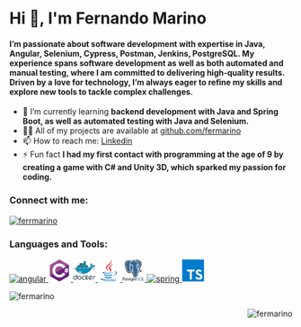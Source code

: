 <h1 align="left">Hi 👋, I'm Fernando Marino</h1>
<h4 align="left">I’m passionate about software development with expertise in Java, Angular, Selenium, Cypress, Postman, Jenkins, PostgreSQL. My experience spans software development as well as both automated and manual testing, where I am committed to delivering high-quality results. Driven by a love for technology, I’m always eager to refine my skills and explore new tools to tackle complex challenges.</h4>

- 🌱 I’m currently learning **backend development with Java and Spring Boot, as well as automated testing with Java and Selenium.**
- 👨‍💻 All of my projects are available at [github.com/fermarino](github.com/fermarino)
- 📫 How to reach me: [Linkedin](linkedin.com/in/ferrmarino/)
- ⚡ Fun fact **I had my first contact with programming at the age of 9 by creating a game with C# and Unity 3D, which sparked my passion for coding.**

<h3 align="left">Connect with me:</h3>
<p align="left">
<a href="https://linkedin.com/in/ferrmarino" target="blank"><img align="center" src="https://raw.githubusercontent.com/rahuldkjain/github-profile-readme-generator/master/src/images/icons/Social/linked-in-alt.svg" alt="ferrmarino" height="30" width="40" /></a>
</p>

<h3 align="left">Languages and Tools:</h3>
<p align="left"> <a href="https://angular.io" target="_blank" rel="noreferrer"> <img src="https://angular.io/assets/images/logos/angular/angular.svg" alt="angular" width="40" height="40"/> </a> <a href="https://www.w3schools.com/cs/" target="_blank" rel="noreferrer"> <img src="https://raw.githubusercontent.com/devicons/devicon/master/icons/csharp/csharp-original.svg" alt="csharp" width="40" height="40"/> </a> <a href="https://www.docker.com/" target="_blank" rel="noreferrer"> <img src="https://raw.githubusercontent.com/devicons/devicon/master/icons/docker/docker-original-wordmark.svg" alt="docker" width="40" height="40"/> </a> <a href="https://www.java.com" target="_blank" rel="noreferrer"> <img src="https://raw.githubusercontent.com/devicons/devicon/master/icons/java/java-original.svg" alt="java" width="40" height="40"/> </a> <a href="https://www.postgresql.org" target="_blank" rel="noreferrer"> <img src="https://raw.githubusercontent.com/devicons/devicon/master/icons/postgresql/postgresql-original-wordmark.svg" alt="postgresql" width="40" height="40"/> </a> <a href="https://spring.io/" target="_blank" rel="noreferrer"> <img src="https://www.vectorlogo.zone/logos/springio/springio-icon.svg" alt="spring" width="40" height="40"/> </a> <a href="https://www.typescriptlang.org/" target="_blank" rel="noreferrer"> <img src="https://raw.githubusercontent.com/devicons/devicon/master/icons/typescript/typescript-original.svg" alt="typescript" width="40" height="40"/> </a> </p>

<p>&nbsp;<img align="left" src="https://github-readme-stats.vercel.app/api?username=fermarino&show_icons=true&locale=en" alt="fermarino" /></p>
<p><img align="right" src="https://github-readme-stats.vercel.app/api/top-langs?username=fermarino&show_icons=true&locale=en&layout=compact" alt="fermarino" /></p>



